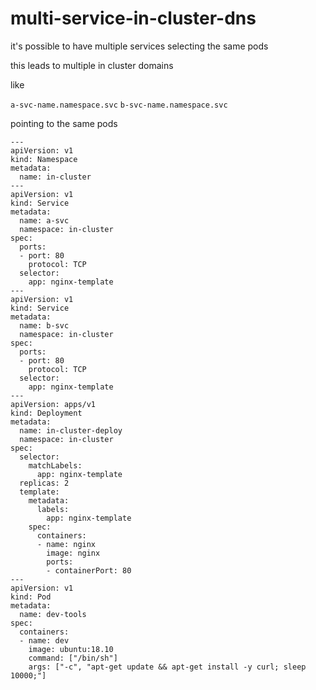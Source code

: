 # multi-service-in-cluster-dns

it's possible to have multiple services selecting the same pods

this leads to multiple in cluster domains

like

`a-svc-name.namespace.svc`
`b-svc-name.namespace.svc`

pointing to the same pods


```
---
apiVersion: v1
kind: Namespace
metadata:
  name: in-cluster
---
apiVersion: v1
kind: Service
metadata:
  name: a-svc
  namespace: in-cluster
spec:
  ports:
  - port: 80
    protocol: TCP
  selector:
    app: nginx-template
---
apiVersion: v1
kind: Service
metadata:
  name: b-svc
  namespace: in-cluster
spec:
  ports:
  - port: 80
    protocol: TCP
  selector:
    app: nginx-template
---
apiVersion: apps/v1
kind: Deployment
metadata:
  name: in-cluster-deploy
  namespace: in-cluster
spec:
  selector:
    matchLabels:
      app: nginx-template
  replicas: 2
  template:
    metadata:
      labels:
        app: nginx-template
    spec:
      containers:
      - name: nginx
        image: nginx
        ports:
        - containerPort: 80
---
apiVersion: v1
kind: Pod
metadata:
  name: dev-tools
spec:
  containers:
  - name: dev
    image: ubuntu:18.10
    command: ["/bin/sh"]
    args: ["-c", "apt-get update && apt-get install -y curl; sleep 10000;"]
```
